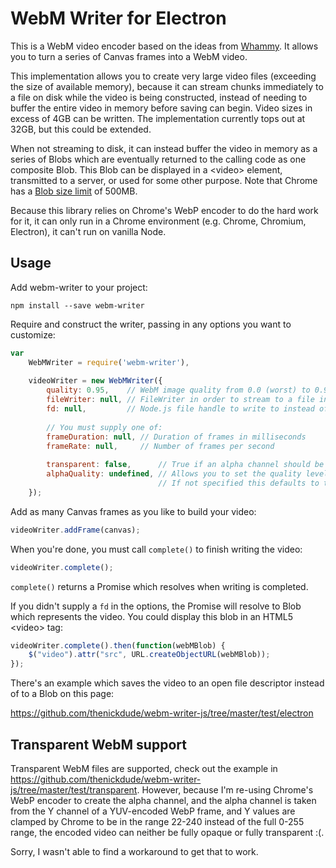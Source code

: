 # WebM Writer for Electron

This is a WebM video encoder based on the ideas from [Whammy][]. It allows you to turn a series of 
Canvas frames into a WebM video.

This implementation allows you to create very large video files (exceeding the size of available memory), because it
can stream chunks immediately to a file on disk while the video is being constructed, 
instead of needing to buffer the entire video in memory before saving can begin. Video sizes in excess of 4GB can be 
written. The implementation currently tops out at 32GB, but this could be extended.

When not streaming to disk, it can instead buffer the video in memory as a series of Blobs which are eventually 
returned to the calling code as one composite Blob. This Blob can be displayed in a &lt;video&gt; element, transmitted 
to a server, or used for some other purpose. Note that Chrome has a [Blob size limit][] of 500MB.

Because this library relies on Chrome's WebP encoder to do the hard work for it, it can only run in a Chrome environment 
(e.g. Chrome, Chromium, Electron), it can't run on vanilla Node.

[Whammy]: https://github.com/antimatter15/whammy
[Blob size limit]: https://github.com/eligrey/FileSaver.js/

## Usage

Add webm-writer to your project:

```
npm install --save webm-writer
```

Require and construct the writer, passing in any options you want to customize:

```js
var 
    WebMWriter = require('webm-writer'),
    
    videoWriter = new WebMWriter({
        quality: 0.95,    // WebM image quality from 0.0 (worst) to 0.99999 (best), 1.00 (VP8L lossless) is not supported
        fileWriter: null, // FileWriter in order to stream to a file instead of buffering to memory (optional)
        fd: null,         // Node.js file handle to write to instead of buffering to memory (optional)
    
        // You must supply one of:
        frameDuration: null, // Duration of frames in milliseconds
        frameRate: null,     // Number of frames per second
    
        transparent: false,      // True if an alpha channel should be included in the video
        alphaQuality: undefined, // Allows you to set the quality level of the alpha channel separately.
                                 // If not specified this defaults to the same value as `quality`.
    });
```

Add as many Canvas frames as you like to build your video:

```js
videoWriter.addFrame(canvas);
```

When you're done, you must call `complete()` to finish writing the video:

```js
videoWriter.complete();
```

`complete()` returns a Promise which resolves when writing is completed.

If you didn't supply a `fd` in the options, the Promise will resolve to Blob which represents the video. You
could display this blob in an HTML5 &lt;video&gt; tag:

```js
videoWriter.complete().then(function(webMBlob) {
    $("video").attr("src", URL.createObjectURL(webMBlob));
});
```

There's an example which saves the video to an open file descriptor instead of to a Blob on this page:

https://github.com/thenickdude/webm-writer-js/tree/master/test/electron

## Transparent WebM support

Transparent WebM files are supported, check out the example in https://github.com/thenickdude/webm-writer-js/tree/master/test/transparent. However, because I'm re-using Chrome's 
WebP encoder to create the alpha channel, and the alpha channel is taken from the Y channel of a YUV-encoded WebP frame, 
and Y values are clamped by Chrome to be in the range 22-240 instead of the full 0-255 range, the encoded video can 
neither be fully opaque or fully transparent :(.

Sorry, I wasn't able to find a workaround to get that to work.  
